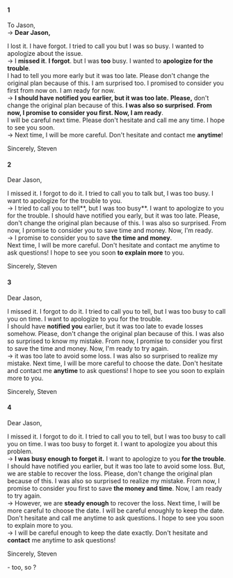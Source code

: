 #### 1
To Jason,  
-> **Dear Jason,**  
  
I lost it. I have forgot. I tried to call you but I was so busy. I wanted to apologize about the issue.  
-> I **missed it**. **I forgot**. but I was **too** busy. I wanted to **apologize for the trouble**.  
I had to tell you more early but it was too late. Please don't change the original plan because of this. I am surprised too. I promised to consider you first from now on. I am ready for now.  
-> **I should have notified you earlier, but it was too late.** **Please,** don't change the original plan because of this. **I was also so surprised**. **From now, I promise to consider you first. Now, I am ready**.  
I will be careful next time. Please don't hesitate and call me any time. I hope to see you soon.  
-> Next time, I will be more careful. Don't hesitate and contact me **anytime**!  
  
Sincerely, Steven  
  
#### 2
Dear Jason,  
  
I missed it. I forgot to do it. I tried to call you to talk but, I was too busy. I want to apologize for the trouble to you.  
-> I tried to call you to tell**, but I was too busy**. I want to apologize to you for the trouble. 
I should have notified you early, but it was too late. Please, don't change the original plan because of this. I was also so surprised. From now, I promise to consider you to save time and money. Now, I'm ready.  
-> I promise to consider you to save **the time and money**.  
Next time, I will be more careful. Don't hesitate and contact me anytime to ask questions! I hope to see you soon **to explain more** to you.  
  
Sincerely, Steven  
  
#### 3
Dear Jason,  
   
I missed it. I forgot to do it. I tried to call you to tell, but I was too busy to call you on time. I want to apologize to you for the trouble.  
I should have **notified you** earlier, but it was too late to evade losses somehow. Please, don't change the original plan because of this. I was also so surprised to know my mistake. From now, I promise to consider you first to save the time and money. Now, I'm ready to try again.  
-> it was too late to avoid some loss. I was also so surprised to realize my mistake. 
Next time, I will be more careful to choose the date. Don't hesitate and contact me **anytime** to ask questions! I hope to see you soon to explain more to you.  
   
Sincerely, Steven  
  
#### 4
Dear Jason,  

I missed it. I forgot to do it. I tried to call you to tell, but I was too busy to call you on time. I was too busy to forget it. I want to apologize you about this problem.  
-> **I was busy enough to forget it.** I want to apologize to you **for the trouble**.
I should have notified you earlier, but it was too late to avoid some loss. But, we are stable to recover the loss. Please, don't change the original plan because of this. I was also so surprised to realize my mistake. From now, I promise to consider you first to save **the money and time**. Now, I am ready to try again.  
-> However, we are **steady enough** to recover the loss. 
Next time, I will be more careful to choose the date. I will be careful enoughly to keep the date. Don't hesitate and call me anytime to ask questions. I hope to see you soon to explain more to you.  
-> I will be careful enough to keep the date exactly. Don't hesitate and **contact** me anytime to ask questions!

Sincerely, Steven  
  
</hr>
- too, so ?  

